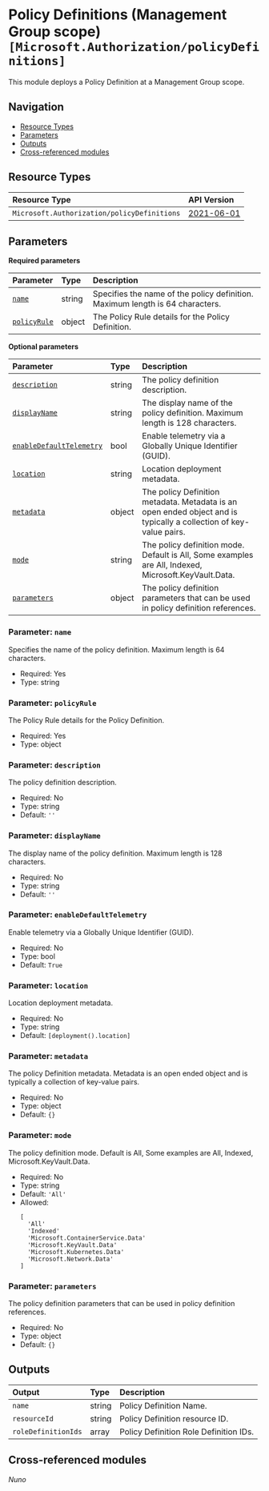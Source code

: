 # Policy Definitions (Management Group scope) `[Microsoft.Authorization/policyDefinitions]`

This module deploys a Policy Definition at a Management Group scope.

## Navigation

- [Resource Types](#Resource-Types)
- [Parameters](#Parameters)
- [Outputs](#Outputs)
- [Cross-referenced modules](#Cross-referenced-modules)

## Resource Types

| Resource Type | API Version |
| :-- | :-- |
| `Microsoft.Authorization/policyDefinitions` | [2021-06-01](https://learn.microsoft.com/en-us/azure/templates/Microsoft.Authorization/2021-06-01/policyDefinitions) |

## Parameters

**Required parameters**

| Parameter | Type | Description |
| :-- | :-- | :-- |
| [`name`](#parameter-name) | string | Specifies the name of the policy definition. Maximum length is 64 characters. |
| [`policyRule`](#parameter-policyrule) | object | The Policy Rule details for the Policy Definition. |

**Optional parameters**

| Parameter | Type | Description |
| :-- | :-- | :-- |
| [`description`](#parameter-description) | string | The policy definition description. |
| [`displayName`](#parameter-displayname) | string | The display name of the policy definition. Maximum length is 128 characters. |
| [`enableDefaultTelemetry`](#parameter-enabledefaulttelemetry) | bool | Enable telemetry via a Globally Unique Identifier (GUID). |
| [`location`](#parameter-location) | string | Location deployment metadata. |
| [`metadata`](#parameter-metadata) | object | The policy Definition metadata. Metadata is an open ended object and is typically a collection of key-value pairs. |
| [`mode`](#parameter-mode) | string | The policy definition mode. Default is All, Some examples are All, Indexed, Microsoft.KeyVault.Data. |
| [`parameters`](#parameter-parameters) | object | The policy definition parameters that can be used in policy definition references. |

### Parameter: `name`

Specifies the name of the policy definition. Maximum length is 64 characters.

- Required: Yes
- Type: string

### Parameter: `policyRule`

The Policy Rule details for the Policy Definition.

- Required: Yes
- Type: object

### Parameter: `description`

The policy definition description.

- Required: No
- Type: string
- Default: `''`

### Parameter: `displayName`

The display name of the policy definition. Maximum length is 128 characters.

- Required: No
- Type: string
- Default: `''`

### Parameter: `enableDefaultTelemetry`

Enable telemetry via a Globally Unique Identifier (GUID).

- Required: No
- Type: bool
- Default: `True`

### Parameter: `location`

Location deployment metadata.

- Required: No
- Type: string
- Default: `[deployment().location]`

### Parameter: `metadata`

The policy Definition metadata. Metadata is an open ended object and is typically a collection of key-value pairs.

- Required: No
- Type: object
- Default: `{}`

### Parameter: `mode`

The policy definition mode. Default is All, Some examples are All, Indexed, Microsoft.KeyVault.Data.

- Required: No
- Type: string
- Default: `'All'`
- Allowed:
  ```Bicep
  [
    'All'
    'Indexed'
    'Microsoft.ContainerService.Data'
    'Microsoft.KeyVault.Data'
    'Microsoft.Kubernetes.Data'
    'Microsoft.Network.Data'
  ]
  ```

### Parameter: `parameters`

The policy definition parameters that can be used in policy definition references.

- Required: No
- Type: object
- Default: `{}`


## Outputs

| Output | Type | Description |
| :-- | :-- | :-- |
| `name` | string | Policy Definition Name. |
| `resourceId` | string | Policy Definition resource ID. |
| `roleDefinitionIds` | array | Policy Definition Role Definition IDs. |

## Cross-referenced modules

_Nuno_
